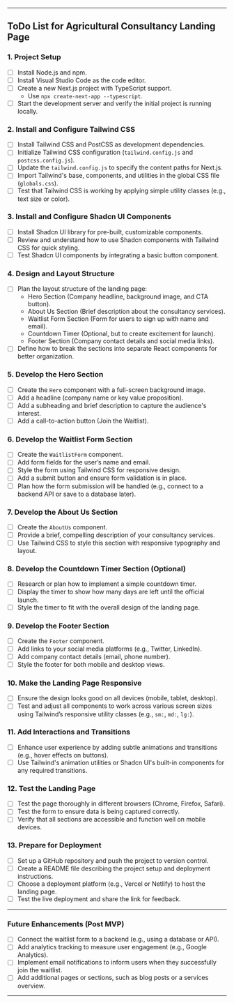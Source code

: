 
---

## **ToDo List for Agricultural Consultancy Landing Page**

### **1. Project Setup**
- [ ] Install Node.js and npm.
- [ ] Install Visual Studio Code as the code editor.
- [ ] Create a new Next.js project with TypeScript support.
  - Use `npx create-next-app --typescript`.
- [ ] Start the development server and verify the initial project is running locally.

### **2. Install and Configure Tailwind CSS**
- [ ] Install Tailwind CSS and PostCSS as development dependencies.
- [ ] Initialize Tailwind CSS configuration (`tailwind.config.js` and `postcss.config.js`).
- [ ] Update the `tailwind.config.js` to specify the content paths for Next.js.
- [ ] Import Tailwind's base, components, and utilities in the global CSS file (`globals.css`).
- [ ] Test that Tailwind CSS is working by applying simple utility classes (e.g., text size or color).

### **3. Install and Configure Shadcn UI Components**
- [ ] Install Shadcn UI library for pre-built, customizable components.
- [ ] Review and understand how to use Shadcn components with Tailwind CSS for quick styling.
- [ ] Test Shadcn UI components by integrating a basic button component.

### **4. Design and Layout Structure**
- [ ] Plan the layout structure of the landing page:
  - Hero Section (Company headline, background image, and CTA button).
  - About Us Section (Brief description about the consultancy services).
  - Waitlist Form Section (Form for users to sign up with name and email).
  - Countdown Timer (Optional, but to create excitement for launch).
  - Footer Section (Company contact details and social media links).
- [ ] Define how to break the sections into separate React components for better organization.

### **5. Develop the Hero Section**
- [ ] Create the `Hero` component with a full-screen background image.
- [ ] Add a headline (company name or key value proposition).
- [ ] Add a subheading and brief description to capture the audience's interest.
- [ ] Add a call-to-action button (Join the Waitlist).

### **6. Develop the Waitlist Form Section**
- [ ] Create the `WaitlistForm` component.
- [ ] Add form fields for the user’s name and email.
- [ ] Style the form using Tailwind CSS for responsive design.
- [ ] Add a submit button and ensure form validation is in place.
- [ ] Plan how the form submission will be handled (e.g., connect to a backend API or save to a database later).

### **7. Develop the About Us Section**
- [ ] Create the `AboutUs` component.
- [ ] Provide a brief, compelling description of your consultancy services.
- [ ] Use Tailwind CSS to style this section with responsive typography and layout.

### **8. Develop the Countdown Timer Section (Optional)**
- [ ] Research or plan how to implement a simple countdown timer.
- [ ] Display the timer to show how many days are left until the official launch.
- [ ] Style the timer to fit with the overall design of the landing page.

### **9. Develop the Footer Section**
- [ ] Create the `Footer` component.
- [ ] Add links to your social media platforms (e.g., Twitter, LinkedIn).
- [ ] Add company contact details (email, phone number).
- [ ] Style the footer for both mobile and desktop views.

### **10. Make the Landing Page Responsive**
- [ ] Ensure the design looks good on all devices (mobile, tablet, desktop).
- [ ] Test and adjust all components to work across various screen sizes using Tailwind’s responsive utility classes (e.g., `sm:`, `md:`, `lg:`).

### **11. Add Interactions and Transitions**
- [ ] Enhance user experience by adding subtle animations and transitions (e.g., hover effects on buttons).
- [ ] Use Tailwind's animation utilities or Shadcn UI's built-in components for any required transitions.

### **12. Test the Landing Page**
- [ ] Test the page thoroughly in different browsers (Chrome, Firefox, Safari).
- [ ] Test the form to ensure data is being captured correctly.
- [ ] Verify that all sections are accessible and function well on mobile devices.

### **13. Prepare for Deployment**
- [ ] Set up a GitHub repository and push the project to version control.
- [ ] Create a README file describing the project setup and deployment instructions.
- [ ] Choose a deployment platform (e.g., Vercel or Netlify) to host the landing page.
- [ ] Test the live deployment and share the link for feedback.

---

### **Future Enhancements (Post MVP)**
- [ ] Connect the waitlist form to a backend (e.g., using a database or API).
- [ ] Add analytics tracking to measure user engagement (e.g., Google Analytics).
- [ ] Implement email notifications to inform users when they successfully join the waitlist.
- [ ] Add additional pages or sections, such as blog posts or a services overview.

---